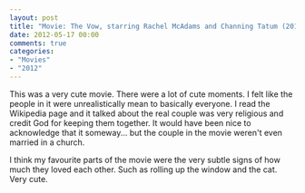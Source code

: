 ```yaml
---
layout: post
title: "Movie: The Vow, starring Rachel McAdams and Channing Tatum (2012)"
date: 2012-05-17 00:00
comments: true
categories:
- "Movies"
- "2012"
---
```


This was a very cute movie. There were a lot of cute moments. I
felt like the people in it were unrealistically mean to basically
everyone. I read the Wikipedia page and it talked about the real
couple was very religious and credit God for keeping them
together. It would have been nice to acknowledge that it
someway... but the couple in the movie weren't even married in a
church.

I think my favourite parts of the movie were the very subtle signs
of how much they loved each other. Such as rolling up the window
and the cat. Very cute.
